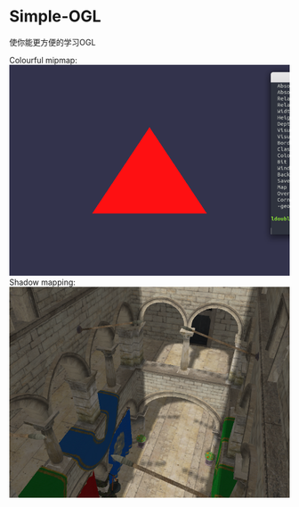 # Simple-OGL


使你能更方便的学习OGL

Colourful mipmap:
![colourful_mipmap](screenshot/colourful_mipmap.gif)
Shadow mapping:
![shadow mapping](screenshot/shadow_mapping.png)
